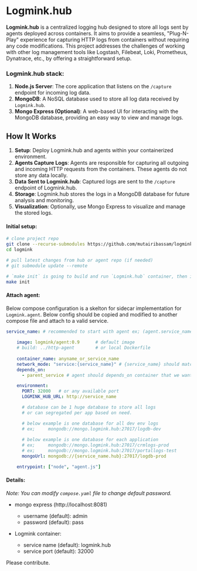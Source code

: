 # Logmink.hub

**Logmink.hub** is a centralized logging hub designed to store all logs sent by agents deployed across containers. It aims to provide a seamless, "Plug-N-Play" experience for capturing HTTP logs from containers without requiring any code modifications. This project addresses the challenges of working with other log management tools like Logstash, Filebeat, Loki, Prometheus, Dynatrace, etc., by offering a straightforward setup.

### Logmink.hub stack:
1. **Node.js Server**: The core application that listens on the `/capture` endpoint for incoming log data.
2. **MongoDB**: A NoSQL database used to store all log data received by `Logmink.hub`.
3. **Mongo Express (Optional)**: A web-based UI for interacting with the MongoDB database, providing an easy way to view and manage logs.


## How It Works
1. **Setup**: Deploy Logmink.hub and agents within your containerized environment.
2. **Agents Capture Logs**: Agents are responsible for capturing all outgoing and incoming HTTP requests from the containers. These agents do not store any data locally.
3. **Data Sent to Logmink.hub**: Captured logs are sent to the `/capture` endpoint of Logmink.hub.
4. **Storage**: Logmink.hub stores the logs in a MongoDB database for future analysis and monitoring.
5. **Visualization**: Optionally, use Mongo Express to visualize and manage the stored logs.

#### Initial setup:
  ```bash
  # clone project repo
  git clone --recurse-submodules https://github.com/mutairibassam/logmink.git
  cd logmink

  # pull latest changes from hub or agent repo (if needed)
  # git submodule update --remote

  # `make init` is going to build and run `Logmink.hub` container, then is going to only build the `Logmink-agent` image without running it since agents need to be attached to other containers as (sidecar) for listening.
  make init
  ```
#### Attach agent:

Below compose configuration is a skelton for sidecar implementation for `Logmink.agent`. Below config should be copied and modified to another compose file and attach to a valid service. 

```yml
service_name: # recommended to start with agent ex; (agent.service_name)
    
    image: logmink/agent:0.9      # default image
    # build: ../http-agent        # or local Dockerfile
    
    container_name: anyname_or_service_name
    network_mode: "service:{service_name}" # {service_name} should match the same service_name
    depends_on:
      - parent_service # agent should depends_on container that we want to capture its http traffic.

    environment:
      PORT: 32000   # or any available port
      LOGMINK_HUB_URL: http://service_name

      # database can be 1 huge database to store all logs
      # or can segregated per app based on need.

      # below example is one database for all dev env logs
      # ex;     mongodb://mongo.logmink.hub:27017/logdb-dev
      
      # below example is one database for each application
      # ex;     mongodb://mongo.logmink.hub:27017/crmlogs-prod
      # ex;     mongodb://mongo.logmink.hub:27017/portallogs-test
      mongoUrl: mongodb://{service_name.hub}:27017/logdb-prod

    entrypoint: ["node", "agent.js"]

```
#### Details:
*Note: You can modify `compose.yaml` file to change default password.*
- mongo express (http://localhost:8081)
  - username (default): admin
  - password (default): pass

- Logmink container:
  - service name (default): logmink.hub
  - service port (default): 32000

Please contribute.
